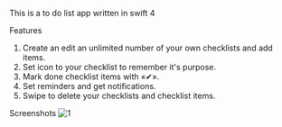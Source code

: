 This is a to do list app written in swift 4

Features
1. Create an edit an unlimited number of your own checklists and add items.
2. Set icon to your checklist to remember it's purpose.
3. Mark done checklist items with «✔».
4. Set reminders and get notifications.
5. Swipe to delete your checklists and checklist items.


Screenshots
![1](https://www.dropbox.com/s/ez19rivnjwbnb2x/1.png?dl=0)
